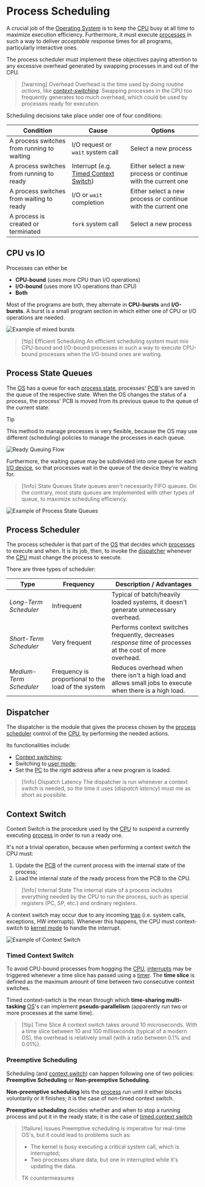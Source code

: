 # Process Scheduling

A crucial job of the [Operating System](/Systems%20and%20Networking/Unit%201/Operating%20System/Operating%20System.md) is to keep the [CPU](/Systems%20and%20Networking/Unit%201/Architecture/CPU.md) busy at all time to maximize execution efficiency. Furthermore, it must execute [processes](/Systems%20and%20Networking/Unit%201/Operating%20System/Process.md) in such a way to deliver *acceptable* response times for all programs, particularly interactive ones.

The process scheduler must implement these objectives paying attention to any excessive overhead generated by swapping processes in and out of the CPU.

> [!warning] Overhead
> Overhead is the time used by doing *routine actions*, like *[context-switching](#Context%20Switch)*. Swapping processes in the CPU too frequently generates too much overhead, which could be used by processes ready for execution.

Scheduling decisions take place under one of four conditions:

| **Condition**                              | **Cause**                                                          | **Options**                                                  |
| ------------------------------------------ | ------------------------------------------------------------------ | ------------------------------------------------------------ |
| A process switches from running to waiting | I/O request or `wait` system call                                  | Select a new process                                         |
| A process switches from running to ready   | Interrupt (e.g. [Timed Context Switch](#Timed%20Context%20Switch)) | Either select a new process or continue with the current one |
| A process switches from waiting to ready   | I/O or `wait` completion                                           | Either select a new process or continue with the current one |
| A process is created or terminated         | `fork` system call                                                 | Select a new process                                         |

## CPU vs IO

Processes can either be
- **CPU-bound** (uses more CPU than I/O operations)
- **I/O-bound** (uses more I/O operations than CPU)
- **Both**

Most of the programs are both, they alternate in **CPU-bursts** and **I/O-bursts**. A burst is a small program section in which either one of CPU or I/O operations are needed.

![Example of mixed bursts](assets/Job%20Bursts%20Example.jpg)

> [!tip] Efficient Scheduling
> An efficient scheduling system must mix CPU-bound and I/O-bound processes in such a way to execute CPU-bound processes when the I/O-bound ones are waiting. 

## Process State Queues

The [OS](/Systems%20and%20Networking/Unit%201/Operating%20System/Operating%20System.md) has a queue for each [process state](/Systems%20and%20Networking/Unit%201/Operating%20System/Process.md#Process%20Execution%20State), processes' [PCB](Systems%20and%20Networking/Unit%201/Operating%20System/Process.md#Process%20Control%20Block)'s are saved in the queue of the respective state. When the OS changes the status of a process, the process' PCB is moved from its previous queue to the queue of the current state.


> [!tip]
> This method to manage processes is very flexible, because the OS may use different (scheduling) policies to manage the processes in each queue.

![Ready Queuing Flow](/assets/ready_queue_flow.jpg)

Furthermore, the waiting queue may be subdivided into one queue for each [I/O device](/Systems%20and%20Networking/Unit%201/Architecture/IO%20Devices.md), so that processes wait in the queue of the device they're waiting for.

> [!info] State Queues
> State queues aren't necessarily FIFO queues. On the contrary, most state queues are implemented with other types of queue, to maximize scheduling efficiency.

![Example of Process State Queues](assets/Process%20State%20Queues.jpg)

## Process Scheduler

The process scheduler is that part of the [OS](/Systems%20and%20Networking/Unit%201/Operating%20System/Operating%20System.md) that decides which [processes](/Systems%20and%20Networking/Unit%201/Operating%20System/Process.md) to execute and when. It is its job, then, to invoke the [dispatcher](#Dispatcher) whenever the [CPU](/Systems%20and%20Networking/Unit%201/Architecture/CPU.md) must change the process to execute.

There are three types of scheduler:

| **Type**                | **Frequency**                                       | **Description / Advantages**                                                                               |
| ----------------------- | --------------------------------------------------- | ---------------------------------------------------------------------------------------------------------- |
| *Long-Term Scheduler*   | Infrequent                                          | Typical of batch/heavily loaded systems, it doesn't generate unnecessary overhead.                         |
| *Short-Term Scheduler*  | Very frequent                                       | Performs context switches frequently, decreases *response time* of processes at the cost of more overhead. |
| *Medium-Term Scheduler* | Frequency is proportional to the load of the system | Reduces overhead when there isn't a high load and allows small jobs to execute when there is a high load.  |

## Dispatcher

The dispatcher is the module that gives the process chosen by the [process scheduler](#Process%20Scheduler) control of the [CPU](/Systems%20and%20Networking/Unit%201/Architecture/CPU.md), by performing the needed actions.

Its functionalities include:
- [Context switching](#Context%20Switch);
- Switching to [user mode](/Systems%20and%20Networking/Unit%201/Operating%20System/Protection%20and%20Security.md#Kernel-User%20Mode);
- Set the [PC](/Systems%20and%20Networking/Unit%201/Architecture/Registers.md#Special%20Purpose) to the right address after a new program is loaded.

> [!info] Dispatch Latency
> The dispatcher is run whenever a context switch is needed, so the time it uses (*dispatch latency*) must me as short as possibile.

## Context Switch

Context Switch is the procedure used by the [CPU](/Systems%20and%20Networking/Unit%201/Architecture/CPU.md) to suspend a currently executing [process](/Systems%20and%20Networking/Unit%201/Operating%20System/Process.md) in order to run a ready one.

It's not a trivial operation, because when performing a context switch the CPU must:
1. Update the [PCB](/Systems%20and%20Networking/Unit%201/Operating%20System/Process.md#Process%20Control%20Block) of the current process with the internal state of the process;
2. Load the internal state of the ready process from the PCB to the CPU.

> [!info] Internal State
> The internal state of a process includes everything needed by the CPU to run the process, such as special registers (PC, SP, etc.) and ordinary registers.

A context switch may occur due to any incoming [trap](/Systems%20and%20Networking/Unit%201/Operating%20System/Trap.md) (i.e. system calls, exceptions, HW interrupts). Whenever this happens, the CPU must context-switch to [kernel mode](Systems%20and%20Networking/Unit%201/Operating%20System/Protection%20and%20Security.md#Kernel-User%20Mode) to handle the interrupt.

![Example of Context Switch](assets/Diagram%20-%20Context%20Switch.jpg)

### Timed Context Switch

To avoid CPU-bound processes from hogging the [CPU](/Systems%20and%20Networking/Unit%201/Architecture/CPU.md), [interrupts](/Systems%20and%20Networking/Unit%201/Operating%20System/Trap.md) may be triggered whenever a time slice has passed using a [timer](/Systems%20and%20Networking/Unit%201/Architecture/Timer.md). The **time slice** is defined as the maximum amount of time between two consecutive context switches.

Timed context-swtich is the mean through which **time-sharing multi-tasking** [OS](/Systems%20and%20Networking/Unit%201/Operating%20System/Operating%20System.md)'s can implement **pseudo-parallelism** (apparently run two or more processes at the same time).

> [!tip] Time Slice
> A context switch takes around 10 microseconds. With a time slice between 10 and 100 milliseconds (typical of a modern OS), the overhead is relatively small (with a ratio between 0.1% and 0.01%).

### Preemptive Scheduling

Scheduling (and [context switch](#Context%20Switch)) can happen following one of two policies: **Preemptive Scheduling** or **Non-preemptive Scheduling**.

**Non-preemptive scheduling** lets the [process](/Systems%20and%20Networking/Unit%201/Operating%20System/Process.md) run until it either blocks voluntarily or it finishes; it is the case of non-timed context switch.

**Preemptive scheduling** decides whether and when to stop a running process and put it in the ready state; it is the case of [timed context switch](#Timed%20Context%20Switch)

> [!failure] Issues
> Preemptive scheduling is imperative for real-time OS's, but it could lead to problems such as:
> - The kernel is busy executing a critical system call, which is interrupted;
> - Two processes share data, but one in interrupted while it's updating the data.
> 
> TK countermeasures
